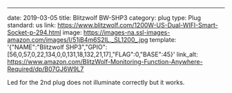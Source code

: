 ---
date: 2019-03-05
title: Blitzwolf BW-SHP3
category: plug
type: Plug
standard: us
link: https://www.blitzwolf.com/1200W-US-Dual-WIFI-Smart-Socket-p-294.html
image: https://images-na.ssl-images-amazon.com/images/I/51jB4m6S2IL._SL1200_.jpg
template: '{"NAME":"Blitzwolf SHP3","GPIO":[56,0,57,0,22,134,0,0,131,18,132,21,17],"FLAG":0,"BASE":45}' 
link_alt: https://www.amazon.com/BlitzWolf-Monitoring-Function-Anywhere-Required/dp/B07GJ6W9L7


Led for the 2nd plug does not illuminate correctly but it works.





